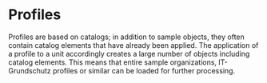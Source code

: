 <!-- © 2024 The Project Contributors - see AUTHORS.txt -->
# Profiles

Profiles are based on catalogs; in addition to sample objects, they often contain catalog elements that have already been applied.
The application of a profile to a unit accordingly creates a large number of objects including catalog elements. This means that entire sample organizations, IT-Grundschutz profiles or similar can be loaded for further processing.
